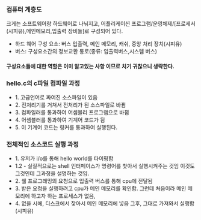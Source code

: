 <h3>컴퓨터 계층도</h3>
<p>크게는 소프트웨어랑 하드웨어로 나눠지고,  어플리케이션 프로그램/운영체제/[프로세서(시피유),메인메모리,입출력 장비들]로 구성되어 있다.</p>
<ul>
	<li>하드 웨어 구성 요소: 버스 입출력, 메인 메모리, 캐쉬, 중앙 처리 장치(시피유)</li>
	<li>버스: 구성요소간의 정보교환 통로(종류: 입출력버스,시스템 버스)</li>
</ul>

<h4>구성요소들에 대한 역할은 이미 알고있는 사항 이므로 치기 귀찮으니 생략한다.</h4>

<h3>hello.c의 c파일 컴파일 과정</h3>
<ul>
	<li>1. 고급언어로 짜여진 소스파일이 있음</li>
	<li>2. 전처리기를 거쳐서 전처리가 된 소스파일로 바뀜</li>
	<li>3. 컴파일러를 통과하여 어셈블리 프로그램으로 바뀜</li>
	<li>4. 어셈블러를 통과하여 기계어 코드가 됨</li>
	<li>5. 이 기계어 코드는 링커를 통과하여 실행된다.</li>
</ul>

<h3>전체적인 소스코드 실행 과정</h3>
<ul>
	<li>1. 유저가 i/o를 통해 hello world를 타이핑함</li>
	<li>1.2 - 실질적으로는 shell 인터페이스가 명령어를 찿아서 실행시켜주는 것임 이것도 그것인데 그과정을 설명하는 것임.</li>
	<li>2. 쉘 프로그래밍의 요청으로 입출력 버스를 통해 cpu에 전달됨</li>
	<li>3. 받은 요청을 실행하려고 cpu가 메인 메모리를 확인함. 그런데 처음이라 메인 메모리에 하고자 하는 프로세스가 없음,</li>
	<li>4. 없을 시에, 디스크에서 찿아서 메인 메모리에 넣음 그후, 그대로 가져와서 실행함(시피유)</li>
</ul>